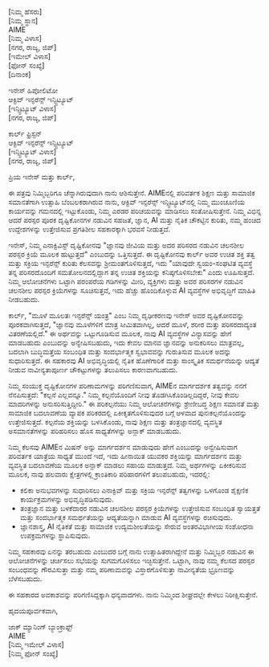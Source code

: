 [ನಿಮ್ಮ ಹೆಸರು]  
[ನಿಮ್ಮ ಸ್ಥಾನ]  
AIME  
[ನಿಮ್ಮ ವಿಳಾಸ]  
[ನಗರ, ರಾಜ್ಯ, ಜಿಪ್]  
[ಇಮೇಲ್ ವಿಳಾಸ]  
[ಫೋನ್ ಸಂಖ್ಯೆ]  
[ದಿನಾಂಕ]  

ಇನೇಸ್ ಹಿಪೋಲಿಟೋ  
ಆಕ್ಟಿವ್ ಇನ್ಫರೆನ್ಸ್ ಇನ್ಸ್ಟಿಟ್ಯೂಟ್  
[ಇನ್ಸ್ಟಿಟ್ಯೂಟ್ ವಿಳಾಸ]  
[ನಗರ, ರಾಜ್ಯ, ಜಿಪ್]  

ಕಾರ್ಲ್ ಫ್ರಿಸ್ಟನ್  
ಆಕ್ಟಿವ್ ಇನ್ಫರೆನ್ಸ್ ಇನ್ಸ್ಟಿಟ್ಯೂಟ್  
[ಇನ್ಸ್ಟಿಟ್ಯೂಟ್ ವಿಳಾಸ]  
[ನಗರ, ರಾಜ್ಯ, ಜಿಪ್]  

ಪ್ರಿಯ ಇನೇಸ್ ಮತ್ತು ಕಾರ್ಲ್,

ಈ ಪತ್ರವು ನಿಮ್ಮಿಬ್ಬರಿಗೂ ಚೆನ್ನಾಗಿರುವುದಾಗಿ ನಾನು ಆಶಿಸುತ್ತೇನೆ. AIMEನಲ್ಲಿ ಪರಿವರ್ತಕ ಶಿಕ್ಷಣ ಮತ್ತು ಸಾಮಾಜಿಕ ಸಮಾನತೆಗಾಗಿ ಉತ್ಸಾಹಿ ಬೆಂಬಲಕರಾಗಿರುವ ನಾನು, ಆಕ್ಟಿವ್ ಇನ್ಫರೆನ್ಸ್ ಇನ್ಸ್ಟಿಟ್ಯೂಟ್‌ನಲ್ಲಿ ನಿಮ್ಮ ಮುಂಚೂಣಿಯ ಕಾರ್ಯವನ್ನು ಗಮನದಲ್ಲಿ ಇಟ್ಟುಕೊಂಡು, ನಿಮ್ಮ ಎರಡರ ಪರಿಚಯವನ್ನು ಮಾಡಿಸಲು ಸಂತೋಷಿಸುತ್ತೇನೆ. ನಿಮ್ಮ ವಿಭಿನ್ನ ಆದರೆ ಪರಸ್ಪರ ಪೂರಕ ದೃಷ್ಟಿಕೋನಗಳ ನಡುವಿನ ಸಹಜತೆ, ಜ್ಞಾನ, AI ಮತ್ತು ನೈತಿಕ ಚೌಕಟ್ಟಿನ ಕುರಿತು, ನಮ್ಮ ಹಂಚಿದ ಉದ್ದೇಶಗಳನ್ನು ಉತ್ತೇಜಿಸುವ ಪ್ರಗತಿಶೀಲ ಸಹಕಾರಕ್ಕಾಗಿ ಭರವಸೆ ನೀಡುತ್ತದೆ.

ಇನೇಸ್, ನಿಮ್ಮ ಎನಾಕ್ಟಿವಿಸ್ಟ್ ದೃಷ್ಟಿಕೋನವು "ಜ್ಞಾನವು ಜೀವಿಯ ಮತ್ತು ಅದರ ಪರಿಸರದ ನಡುವಿನ ಚಲನಶೀಲ ಪರಸ್ಪರ ಕ್ರಿಯೆ ಮೂಲಕ ಹುಟ್ಟುತ್ತದೆ" ಎಂಬುದನ್ನು ಒತ್ತಿಸುತ್ತದೆ. ಈ ದೃಷ್ಟಿಕೋನವು ಕಾರ್ಲ್ ಅವರ ಉಚಿತ ಶಕ್ತಿ ತತ್ವ ಮತ್ತು ಸಕ್ರಿಯ ಇನ್ಫರೆನ್ಸ್ ಕುರಿತು ಕೆಲಸವನ್ನು ಶ್ರೀಮಂತಗೊಳಿಸುತ್ತದೆ, ಇದು "ಯಾವುದೇ ಸ್ವಯಂ-ಸಂಘಟಿತ ವ್ಯವಸ್ಥೆ ತನ್ನ ಪರಿಸರದೊಂದಿಗೆ ಸಮತೋಲನದಲ್ಲಿದ್ದಾಗ ತನ್ನ ಉಚಿತ ಶಕ್ತಿಯನ್ನು ಕನಿಷ್ಠಗೊಳಿಸಬೇಕು" ಎಂದು ಊಹಿಸುತ್ತದೆ. ನಿಮ್ಮ ಆಲೋಚನೆಗಳು ಒಟ್ಟಾಗಿ ಪರಂಪರೆಯ ಗಡಿಗಳನ್ನು ಮೀರಿ, ವ್ಯಕ್ತಿಗಳು ಮತ್ತು ಅವರ ಪರಿಸರಗಳ ನಡುವಿನ ಚಲನಶೀಲ ಪರಸ್ಪರ ಕ್ರಿಯೆಗಳನ್ನು ಸೂಚಿಸುತ್ತವೆ, ಇದು ಹೆಚ್ಚು ಹೊಂದಿಕೊಳ್ಳುವ AI ವ್ಯವಸ್ಥೆಗಳ ಅಭಿವೃದ್ಧಿಗೆ ಮಾಹಿತಿ ನೀಡಬಹುದು.

ಕಾರ್ಲ್, "ಮೂಳೆ ಮೂಲತಃ ಇನ್ಫರೆನ್ಸ್ ಯಂತ್ರ" ಎಂಬ ನಿಮ್ಮ ದೃಢೀಕರಣವು ಇನೇಸ್ ಅವರ ದೃಷ್ಟಿಕೋನವನ್ನು ಪೂರಕವಾಗಿಸುತ್ತದೆ, "ಜ್ಞಾನವು ಮೂಳೆಗಳಿಗೆ ಮಾತ್ರ ಸೀಮಿತವಾಗಿಲ್ಲ, ಆದರೆ ಮೂಳೆ, ಶರೀರ ಮತ್ತು ಪರಿಸರದಾದ್ಯಂತ ವಿತರಣೆಯಲ್ಲಿದೆ." ಈ ಅರ್ಥವನ್ನು ಒಟ್ಟುಗೂಡಿಸುವ ಮೂಲಕ, ನಾವು AI ವ್ಯವಸ್ಥೆಗಳ ವಿನ್ಯಾಸವನ್ನು ಹೇಗೆ ಮಾಡಬಹುದು ಎಂಬುದನ್ನು ಅನ್ವೇಷಿಸಬಹುದು, ಇದು ಕೇವಲ ಮಾನವ ಜ್ಞಾನವನ್ನು ಅನುಕರಿಸಲು ಮಾತ್ರವಲ್ಲ, ಬದಲಾಗಿ ಬುದ್ಧಿಮತ್ತೆಯ ಸಂಬಂಧಿತ ಮತ್ತು ಸಂದರ್ಭಾತ್ಮಕ ಸ್ವಭಾವವನ್ನು ಗುರುತಿಸುವ ಮೂಲಕ ಅದನ್ನು ಸುಧಾರಿಸುತ್ತದೆ. ಈ ಸಹಕಾರವು AI ಅಭಿವೃದ್ಧಿಯಲ್ಲಿ ನೈತಿಕ ಹೊಣೆಗಾರಿಕೆ ಮತ್ತು ಸಾಂಸ್ಕೃತಿಕ ಸಮರ್ಥನೆಯನ್ನು ಆದ್ಯತೆ ನೀಡುವ ನಾವೀನ್ಯತಾಪೂರ್ಣ ಚೌಕಟ್ಟುಗಳನ್ನು ತಲುಪಿಸಲು ಕಾರಣವಾಗಬಹುದು.

ನಿಮ್ಮ ಸಂಯುಕ್ತ ದೃಷ್ಟಿಕೋನಗಳ ಪರಿಣಾಮಗಳನ್ನು ಪರಿಗಣಿಸುವಾಗ, AIMEನ ಮಾರ್ಗದರ್ಶಕ ತತ್ವವನ್ನು ನನಗೆ ನೆನಪಿಸುತ್ತದೆ: "ಕಲ್ಪನೆ ಎಲ್ಲವನ್ನೂ." ನಿಮ್ಮ ಕಲ್ಪನೆಯೊಂದಿಗೆ ನೀವು ತೊಡಗಿಸಿಕೊಂಡಿಲ್ಲದಿದ್ದರೆ, ನೀವು ಕೇವಲ ಮಾದರಿಗಳನ್ನು ಅನುಸರಿಸುತ್ತಿದ್ದೀರಿ." ಈ ಪರಿಕಲ್ಪನೆಯು ನಿಮ್ಮ ಆಲೋಚನೆಗಳನ್ನು ಶ್ರೇಣೀಬದ್ಧ ಶಿಕ್ಷಣ ಸಮಾನತೆ ಮತ್ತು ಸಾಮಾಜಿಕ ಬದಲಾವಣೆಯ ವ್ಯಾಪಕ ಪರಿಕರದಲ್ಲಿ ಏಕೀಕೃತಗೊಳಿಸುವುದರ ಬಗ್ಗೆ ಆಳವಾದ ಪುನಃಕಲ್ಪನೆಯೊಂದನ್ನು ಉತ್ತೇಜಿಸುತ್ತದೆ. ಕಲ್ಪನೆಯ ಶಕ್ತಿಯನ್ನು ಬಳಸಿಕೊಂಡು, ನಾವು ಶಿಕ್ಷಣ ಮತ್ತು ತಂತ್ರಜ್ಞಾನದಲ್ಲಿ ವ್ಯವಸ್ಥಿತ ಅಸಮಾನತೆಗಳನ್ನು ಪರಿಹರಿಸಲು ಹೊಸ ಸಾಧ್ಯತೆಗಳನ್ನು ಅನ್ಲಾಕ್ ಮಾಡಬಹುದು.

ನಿಮ್ಮ ಕೆಲಸವು AIMEನ ಮಿಷನ್ ಅನ್ನು ಮಾರ್ಗದರ್ಶನ ಮಾಡುವುದು ಹೇಗೆ ಎಂಬುದನ್ನು ಅನ್ವೇಷಿಸುವಾಗ ಪರಿವರ್ತಕ ಯಾತ್ರೆಯ ಸಾಧ್ಯತೆ ಮುಂದೆ ಇದೆ, ಇದು ಹೀನಾಯಿತ ಯುವಕರ ಶಕ್ತಿಯನ್ನು ಮಾರ್ಗದರ್ಶನ ಮತ್ತು ವ್ಯವಸ್ಥಿತ ಬದಲಾವಣೆಯ ಮೂಲಕ ಅನ್ಲಾಕ್ ಮಾಡಲು ಸಹಾಯ ಮಾಡುತ್ತದೆ. ನಿಮ್ಮ ಅರ್ಥಗಳನ್ನು ಏಕೀಕರಿಸುವ ಮೂಲಕ, ನಾವು ಹಲವಾರು ಕ್ಷೇತ್ರಗಳಲ್ಲಿ ಕ್ರಾಂತಿಕಾರಿ ಪರಿಹಾರಗಳಿಗೆ ತಲುಪಬಹುದು, ಇದರಲ್ಲಿ:

- ಕಲಿಕಾ ಅನುಭವಗಳನ್ನು ಸುಧಾರಿಸಲು ಎನಾಕ್ಟಿವ್ ಮತ್ತು ಸಕ್ರಿಯ ಇನ್ಫರೆನ್ಸ್ ತತ್ವಗಳನ್ನು ಒಳಗೊಂಡ ಶೈಕ್ಷಣಿಕ ಕಾರ್ಯಕ್ರಮಗಳನ್ನು ಅಭಿವೃದ್ಧಿಪಡಿಸುವುದು.
- ತಂತ್ರಜ್ಞಾನ ಮತ್ತು ಬಳಕೆದಾರರ ನಡುವಿನ ಚಲನಶೀಲ ಪರಸ್ಪರ ಕ್ರಿಯೆಗಳನ್ನು ಉತ್ತೇಜಿಸುವ ಸಂಬಂಧಿತ ಸ್ವಾಯತ್ತತೆ ಮತ್ತು ಸಂದರ್ಭಾತ್ಮಕ ಸಮರ್ಥತೆಯನ್ನು ಆದ್ಯತೆಯನ್ನಾಗಿ ಮಾಡುವ AI ವ್ಯವಸ್ಥೆಗಳನ್ನು ರಚಿಸುವುದು.
- ಜ್ಞಾನಶಾಸ್ತ್ರ, AI ನೈತಿಕತೆ ಮತ್ತು ಸಾಮಾಜಿಕ ಉದ್ಯಮಶೀಲತೆಯನ್ನು ಸೇರುವ ಅಂತರವಿಭಾಗೀಯ ಸಂಶೋಧನಾ ಉಪಕ್ರಮಗಳನ್ನು ಸ್ಥಾಪಿಸುವುದು.

ನಿಮ್ಮ ಸಹಕಾರವು ಏನನ್ನು ತರಬಹುದು ಎಂಬುದರ ಬಗ್ಗೆ ನಾನು ಉತ್ಸಾಹಿತರಾಗಿದ್ದೇನೆ ಮತ್ತು ನಿಮ್ಮಿಬ್ಬರ ನಡುವಿನ ಈ ಆಲೋಚನೆಗಳನ್ನು ಚರ್ಚಿಸಲು ಸಭೆಯನ್ನು ಸುಗಮಗೊಳಿಸಲು ಇಚ್ಛಿಸುತ್ತೇನೆ. ಒಟ್ಟಾಗಿ, ನಾವು ನಮ್ಮ ಕೆಲಸದ ಪರಸ್ಪರ ಸಂಬಂಧವನ್ನು ಗೌರವಿಸುತ್ತಾ ಮತ್ತು ನಮ್ಮ ಪರಿಣಾಮವನ್ನು ವಿಸ್ತಾರಗೊಳಿಸುತ್ತಾ ನಾವೀನ್ಯತೆಯ ಭ್ರೂಣವನ್ನು ಬೆಳೆಸಬಹುದು.

ಈ ಸಹಕಾರದ ಅವಕಾಶವನ್ನು ಪರಿಗಣಿಸಿದ್ದಕ್ಕಾಗಿ ಧನ್ಯವಾದಗಳು. ನಾನು ನಿಮ್ಮಿಂದ ಶೀಘ್ರದಲ್ಲೇ ಕೇಳಲು ನಿರೀಕ್ಷಿಸುತ್ತೇನೆ.

ಹೃದಯಪೂರ್ವಕವಾಗಿ,

ಜಾಕ್ ಮ್ಯಾನಿಂಗ್ ಬ್ಯಾಂಕ್ರಾಫ್ಟ್  
AIME  
[ನಿಮ್ಮ ಇಮೇಲ್ ವಿಳಾಸ]  
[ನಿಮ್ಮ ಫೋನ್ ಸಂಖ್ಯೆ]